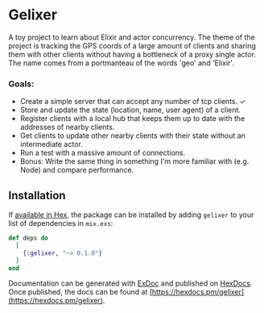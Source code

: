 # Gelixer

A toy project to learn about Elixir and actor concurrency.
The theme of the project is tracking the GPS coords
of a large amount of clients
and sharing them with other clients
without having a bottleneck of a proxy single actor.
The name comes from a portmanteau of the words 'geo' and 'Elixir'.

### Goals:

- Create a simple server that can accept any number of tcp clients. ✓
- Store and update the state (location, name, user agent) of a client.
- Register clients with a local hub that keeps them up to date with the addresses of nearby clients.
- Get clients to update other nearby clients with their state without an intermediate actor.
- Run a test with a massive amount of connections.
- Bonus: Write the same thing in something I'm more familiar with (e.g. Node) and compare performance.



## Installation

If [available in Hex](https://hex.pm/docs/publish), the package can be installed
by adding `gelixer` to your list of dependencies in `mix.exs`:

```elixir
def deps do
  [
    {:gelixer, "~> 0.1.0"}
  ]
end
```

Documentation can be generated with [ExDoc](https://github.com/elixir-lang/ex_doc)
and published on [HexDocs](https://hexdocs.pm). Once published, the docs can
be found at [https://hexdocs.pm/gelixer](https://hexdocs.pm/gelixer).

